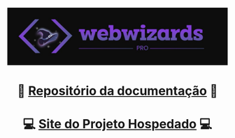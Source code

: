 [![Brundown Sprint01](./src/images/logoWebWizardsPro.jpg)](./src/images/logoWebWizardsPro.jpg)

<div  align="center">

# :open_file_folder: <a  href="https://github.com/cGuilhermec/DocumentacaoWebWizardPro">Repositório da documentação</a> :open_file_folder:

# :computer: <a  href="https://cguilhermec.github.io/WebWizardsPro/">Site do Projeto Hospedado</a> :computer:

</div>
